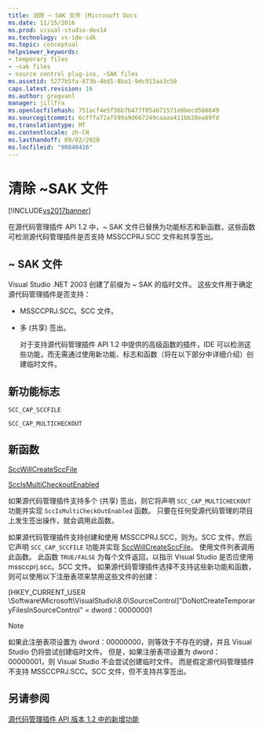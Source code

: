 ```yaml
---
title: 消除 ~ SAK 文件 |Microsoft Docs
ms.date: 11/15/2016
ms.prod: visual-studio-dev14
ms.technology: vs-ide-sdk
ms.topic: conceptual
helpviewer_keywords:
- temporary files
- ~sak files
- source control plug-ins, ~SAK files
ms.assetid: 5277b5fa-073b-4bd1-8ba1-9dc913aa3c50
caps.latest.revision: 16
ms.author: gregvanl
manager: jillfra
ms.openlocfilehash: 751acf4e5f56b7b477f05ab71571e0becd566649
ms.sourcegitcommit: 6cfffa72af599a9d667249caaaa411bb28ea69fd
ms.translationtype: MT
ms.contentlocale: zh-CN
ms.lasthandoff: 09/02/2020
ms.locfileid: "90840416"
---
```

# <a name="elimination-of-sak-files"></a>清除 ~SAK 文件
[!INCLUDE[vs2017banner](../../includes/vs2017banner.md)]

在源代码管理插件 API 1.2 中，~ SAK 文件已替换为功能标志和新函数，这些函数可检测源代码管理插件是否支持 MSSCCPRJ.SCC 文件和共享签出。  
  
## <a name="sak-files"></a>~ SAK 文件  
 Visual Studio .NET 2003 创建了前缀为 ~ SAK 的临时文件。 这些文件用于确定源代码管理插件是否支持：  
  
- MSSCCPRJ.SCC。SCC 文件。  
  
- 多 (共享) 签出。  
  
  对于支持源代码管理插件 API 1.2 中提供的高级函数的插件，IDE 可以检测这些功能，而无需通过使用新功能、标志和函数（将在以下部分中详细介绍）创建临时文件。  
  
## <a name="new-capability-flags"></a>新功能标志  
 `SCC_CAP_SCCFILE`  
  
 `SCC_CAP_MULTICHECKOUT`  
  
## <a name="new-functions"></a>新函数  
 [SccWillCreateSccFile](../../extensibility/sccwillcreatesccfile-function.md)  
  
 [SccIsMultiCheckoutEnabled](../../extensibility/sccismulticheckoutenabled-function.md)  
  
 如果源代码管理插件支持多个 (共享) 签出，则它将声明 `SCC_CAP_MULTICHECKOUT` 功能并实现 `SccIsMultiCheckOutEnabled` 函数。 只要在任何受源代码管理的项目上发生签出操作，就会调用此函数。  
  
 如果源代码管理插件支持创建和使用 MSSCCPRJ.SCC，则为。SCC 文件，然后它声明 `SCC_CAP_SCCFILE` 功能并实现 [SccWillCreateSccFile](../../extensibility/sccwillcreatesccfile-function.md)。 使用文件列表调用此函数。 此函数 `TRUE/FALSE` 为每个文件返回，以指示 Visual Studio 是否应使用 mssccprj.scc。SCC 文件。 如果源代码管理插件选择不支持这些新功能和函数，则可以使用以下注册表项来禁用这些文件的创建：  
  
 [HKEY_CURRENT_USER \Software\Microsoft\VisualStudio\8.0\SourceControl]"DoNotCreateTemporaryFilesInSourceControl" = dword：00000001  
  
> [!NOTE]
> 如果此注册表项设置为 dword：00000000，则等效于不存在的键，并且 Visual Studio 仍将尝试创建临时文件。 但是，如果注册表项设置为 dword：00000001，则 Visual Studio 不会尝试创建临时文件。 而是假定源代码管理插件不支持 MSSCCPRJ.SCC。SCC 文件，但不支持共享签出。  
  
## <a name="see-also"></a>另请参阅  
 [源代码管理插件 API 版本 1.2 中的新增功能](../../extensibility/internals/what-s-new-in-the-source-control-plug-in-api-version-1-2.md)
